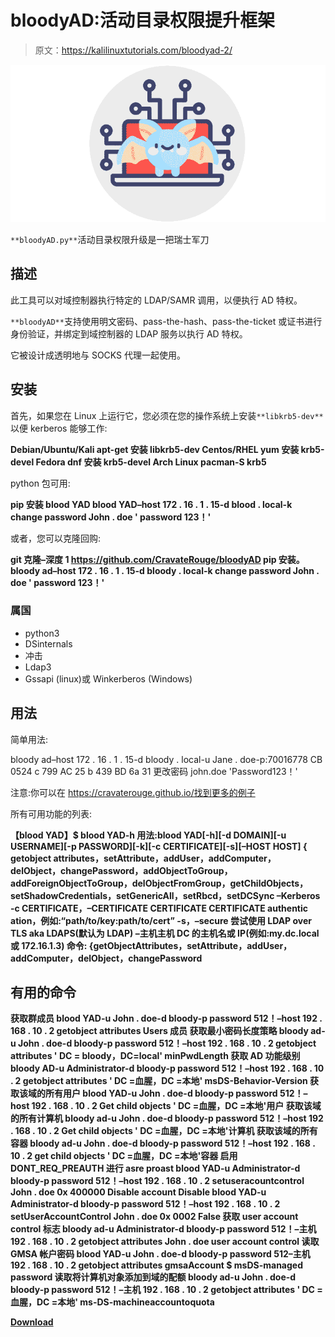 # bloodyAD:活动目录权限提升框架

> 原文：<https://kalilinuxtutorials.com/bloodyad-2/>

[![](img//7f58b9ea1897dcda032c92f4a6fec768.png)](https://blogger.googleusercontent.com/img/b/R29vZ2xl/AVvXsEi1lVCSxQMimzrySTsYZtHtQhQNczumgKhBLnSGwaptPTOl-kG1D-4-dxroGwKi-UGftxY-Tg9sOEiquIfNpIopsuBQ_C8RkLt3U58FElsgMJIxEBy-hGfy4XX3kd5hwyUGxoXWwQmWBmN6WrpiX8TQ3U2I-ofSgkBzNHdRNXeQ9A3t5ptpnfU2jlNr/s760/blody%20logo%20(1).png)

`**bloodyAD.py**`活动目录权限升级是一把瑞士军刀

## 描述

此工具可以对域控制器执行特定的 LDAP/SAMR 调用，以便执行 AD 特权。

`**bloodyAD**`支持使用明文密码、pass-the-hash、pass-the-ticket 或证书进行身份验证，并绑定到域控制器的 LDAP 服务以执行 AD 特权。

它被设计成透明地与 SOCKS 代理一起使用。

## 安装

首先，如果您在 Linux 上运行它，您必须在您的操作系统上安装`**libkrb5-dev**`以便 kerberos 能够工作:

**Debian/Ubuntu/Kali
apt-get 安装 libkrb5-dev
Centos/RHEL
yum 安装 krb5-devel
Fedora
dnf 安装 krb5-devel
Arch Linux
pacman-S krb5**

python 包可用:

**pip 安装 blood YAD
blood YAD–host 172 . 16 . 1 . 15-d blood . local-k change password John . doe ' password 123！'**

或者，您可以克隆回购:

**git 克隆–深度 1 https://github.com/CravateRouge/bloodyAD
pip 安装。
bloody ad–host 172 . 16 . 1 . 15-d bloody . local-k change password John . doe ' password 123！'**

### 属国

*   python3
*   DSinternals
*   冲击
*   Ldap3
*   Gssapi (linux)或 Winkerberos (Windows)

## 用法

简单用法:

bloody ad–host 172 . 16 . 1 . 15-d bloody . local-u Jane . doe-p:70016778 CB 0524 c 799 AC 25 b 439 BD 6a 31 更改密码 john.doe 'Password123！'

注意:你可以在 https://cravaterouge.github.io/找到更多的例子

所有可用功能的列表:

**【blood YAD】$ blood YAD-h
用法:blood YAD[-h][-d DOMAIN][-u USERNAME][-p PASSWORD][-k][-c CERTIFICATE][-s][–HOST HOST]
{ getobject attributes，setAttribute，addUser，addComputer，delObject，changePassword，addObjectToGroup，addForeignObjectToGroup，delObjectFromGroup，getChildObjects，setShadowCredentials，setGenericAll，setRbcd，setDCSync –Kerberos
-c CERTIFICATE，–CERTIFICATE CERTIFICATE
CERTIFICATE authentic ation，例如:“path/to/key:path/to/cert”
-s，–secure 尝试使用 LDAP over TLS aka LDAPS(默认为 LDAP)
–主机主机 DC 的主机名或 IP(例如:my.dc.local 或 172.16.1.3)
命令:
{getObjectAttributes，setAttribute，addUser，addComputer，delObject，changePassword**

## 有用的命令

**获取群成员
blood YAD-u John . doe-d bloody-p password 512！–host 192 . 168 . 10 . 2 getobject attributes Users 成员
获取最小密码长度策略
bloody ad-u John . doe-d bloody-p password 512！–host 192 . 168 . 10 . 2 getobject attributes ' DC = bloody，DC=local' minPwdLength
获取 AD 功能级别
bloody AD-u Administrator-d bloody-p password 512！–host 192 . 168 . 10 . 2 getobject attributes ' DC =血腥，DC =本地' msDS-Behavior-Version
获取该域的所有用户
blood YAD-u John . doe-d bloody-p password 512！–host 192 . 168 . 10 . 2 Get child objects ' DC =血腥，DC =本地'用户
获取该域的所有计算机
bloody ad-u John . doe-d bloody-p password 512！–host 192 . 168 . 10 . 2 Get child objects ' DC =血腥，DC =本地'计算机
获取该域的所有容器
bloody ad-u John . doe-d bloody-p password 512！–host 192 . 168 . 10 . 2 get child objects ' DC =血腥，DC =本地'容器
启用 DONT_REQ_PREAUTH 进行 asre proast
blood YAD-u Administrator-d bloody-p password 512！–host 192 . 168 . 10 . 2 setuseracountcontrol John . doe 0x 400000
Disable account Disable
blood YAD-u Administrator-d bloody-p password 512！–host 192 . 168 . 10 . 2 setUserAccountControl John . doe 0x 0002 False
获取 user account control 标志
bloody ad-u Administrator-d bloody-p password 512！–主机 192 . 168 . 10 . 2 getobject attributes John . doe user account control
读取 GMSA 帐户密码
blood YAD-u John . doe-d bloody-p password 512–主机 192 . 168 . 10 . 2 getobject attributes gmsaAccount $ msDS-managed password
读取将计算机对象添加到域的配额
bloody ad-u John . doe-d bloody-p password 512！–主机 192 . 168 . 10 . 2 getobject attributes ' DC =血腥，DC =本地' ms-DS-machineaccountoquota**

[**Download**](https://github.com/CravateRouge/bloodyAD)